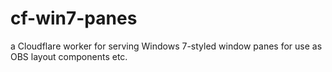 # cf-win7-panes
a Cloudflare worker for serving Windows 7-styled window panes for use as OBS layout components etc.
